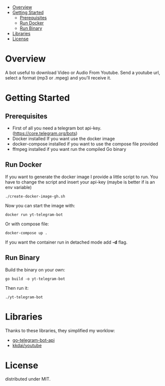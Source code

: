 - [Overview](#overview)
- [Getting Started](#getting-started)
  - [Prerequisites](#prerequisites)
  - [Run Docker](#run-docker)
  - [Run Binary](#run-binary)
- [Libraries](#libraries)
- [License](#license)

# Overview
A bot useful to download Video or Audio From Youtube.
Send a youtube url, select a format (mp3 or .mpeg) and you'll receive it.

# Getting Started

## Prerequisites
 - First of all you need a telegram bot api-key. (https://core.telegram.org/bots)
 - Docker installed If you want use the docker image
 - docker-compose installed if you want to use the compose file provided
 - ffmpeg installed if you want run the compiled Go binary

## Run Docker

If you want to generate the docker image I provide a little script to run.
You have to change the script and insert your api-key (maybe is better if is an env variable)

``` 
./create-docker-image-gh.sh 
```

Now you can start the image with:

``` 
docker run yt-telegram-bot
```

Or with compose file:

``` 
docker-compose up .
```

If you want the container run in detached mode add **-d** flag.

## Run Binary
Build the binary on your own:
``` 
go build -o yt-telegram-bot
```
Then run it:
``` 
./yt-telegram-bot
```

# Libraries
Thanks to these libraries, they simplified my worklow:
 - [go-telegram-bot-api](https://github.com/go-telegram-bot-api/telegram-bot-api)
 - [kkdai/youtube](https://github.com/kkdai/youtube)
# License
distributed under MIT.

